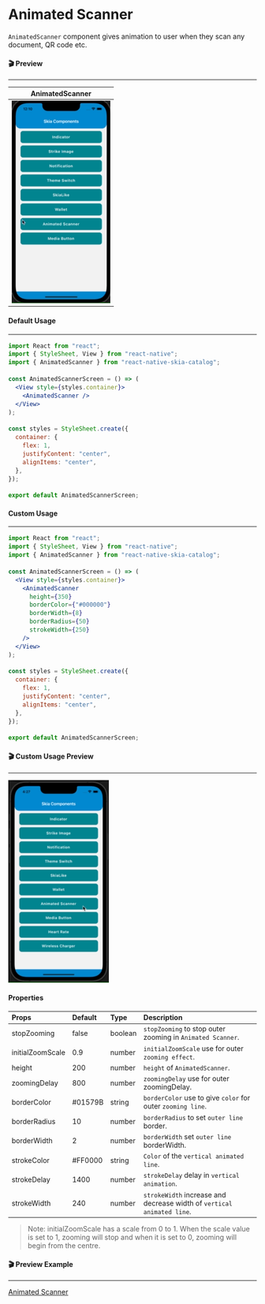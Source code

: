 # Animated Scanner

`AnimatedScanner` component gives animation to user when they scan any document, QR code etc.

#### 🎬 Preview

---

|                AnimatedScanner                 |
| :--------------------------------------------: |
| ![alt tag](/assets/DefaultAnimatedScanner.gif) |

#### Default Usage

---

```jsx
import React from "react";
import { StyleSheet, View } from "react-native";
import { AnimatedScanner } from "react-native-skia-catalog";

const AnimatedScannerScreen = () => (
  <View style={styles.container}>
    <AnimatedScanner />
  </View>
);

const styles = StyleSheet.create({
  container: {
    flex: 1,
    justifyContent: "center",
    alignItems: "center",
  },
});

export default AnimatedScannerScreen;
```

#### Custom Usage

---

```jsx
import React from "react";
import { StyleSheet, View } from "react-native";
import { AnimatedScanner } from "react-native-skia-catalog";

const AnimatedScannerScreen = () => (
  <View style={styles.container}>
    <AnimatedScanner
      height={350}
      borderColor={"#000000"}
      borderWidth={8}
      borderRadius={50}
      strokeWidth={250}
    />
  </View>
);

const styles = StyleSheet.create({
  container: {
    flex: 1,
    justifyContent: "center",
    alignItems: "center",
  },
});

export default AnimatedScannerScreen;
```

#### 🎬 Custom Usage Preview

---

![alt tag](/assets/CustomAnimatedScanner.gif)

#### Properties

| Props            | Default | Type    | Description                                                            |
| :--------------- | :------ | :------ | :--------------------------------------------------------------------- |
| stopZooming      | false   | boolean | `stopZooming` to stop outer zooming in `Animated Scanner`.             |
| initialZoomScale | 0.9     | number  | `initialZoomScale` use for outer `zooming effect`.                     |
| height           | 200     | number  | `height` of `AnimatedScanner`.                                         |
| zoomingDelay     | 800     | number  | `zoomingDelay` use for outer zoomingDelay.                             |
| borderColor      | #01579B | string  | `borderColor` use to give `color` for outer `zooming line`.            |
| borderRadius     | 10      | number  | `borderRadius` to set `outer line` border.                             |
| borderWidth      | 2       | number  | `borderWidth` set `outer line` borderWidth.                            |
| strokeColor      | #FF0000 | string  | `Color` of the `vertical animated line`.                               |
| strokeDelay      | 1400    | number  | `strokeDelay` delay in `vertical animation`.                           |
| strokeWidth      | 240     | number  | `strokeWidth` increase and decrease width of `vertical animated line`. |

> Note: initialZoomScale has a scale from 0 to 1. When the scale value is set to 1, zooming will stop and when it is set to 0, zooming will begin from the centre.

#### 🎬 Preview Example

---

[Animated Scanner](/example/src/modules/AnimatedScanner/AnimatedScannerScreen.tsx)
